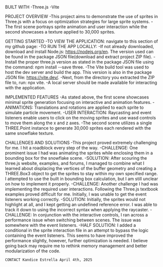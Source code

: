 BUILT WITH
-Three.js
-Vite

PROJECT OVERVIEW
-This project aims to demonstrate the use of sprites in Three.js with a focus on optimization strategies for large sprite systems. 
-The first scene portrays sprite animation and user interaction while the second showcases a texture applied to 30,000 sprites.

GETTING STARTED 
-TO VIEW THE APPLICATION: navigate to this section of my github page:
-TO RUN THE APP LOCALLY:
    -If not already downloaded, download and install Node.js: https://nodejs.org/en. The version used can be found in the package JSON file(download and extract project ZIP file).
    -Install the proper three.js version as stated in the package JSON file using the command: npm install --save three.
    -The Vite build tool was used to host the dev server and build the app. This version is also in the package JSON file: https://vite.dev/.
    -Next, from the directory you extracted the ZIP file to, run: npx vite.
    -A local server should be made available for interacting with the application.

IMPLEMENTED FEATURES
-As stated above, the first scene showcases minimal sprite generation focusing on interactive and animation features.
    -ANIMATIONS: Translations and rotations are applied to each sprite to simulate particle movement.
    -USER INTERACTION: Raycasting and event listeners enable users to click on the moving sprites and use wasd controls to move them along the x and z axes.
-The second scene utilizes a single THREE.Point instance to generate 30,000 sprites each rendered with the same snowflake texture.

CHALLENGES AND SOLUTIONS
-This project proved extremely challenging for me. I hit a roadblock every step of the way.
    -CHALLENGE: One prominent issue I had was animating the sprites while enclosing them in a bounding box for the snowflake scene. 
    -SOLUTION: After scouring the three.js website, examples, and forums, I managed to combine what I learned about displacing the vertices of the buffer geometry and creating a THREE.Box3 object to get the sprites to stay within my own specified range. I attempted to use the built in bounding box calculation, but I am still unclear on how to implement it properly.
    -CHALLENGE: Another challenge I had was implementing the required user interactions. Following the Three.js textbook examples proved difficult for me. Initially, I was unable to get the event listeners working correctly.
    -SOLUTION: Initially, the sprites would not highlight at all, and I kept getting an undefined reference error. I was able to track it down to using the incorrect syntax when applying the raycaster.
    -CHALLENGE: In conjunction with the interactive controls, I ran across a performance issue when switching between scenes. The issue was somewhere with the event listeners.
    -HALF SOLUTION: I added a conditional in the sprite interaction file in an attempt to bypass the logic containing the event listeners. This seems to have improved the performance slightly, however, further optimization is needed. I believe going back may require me to rethink memory management and better modularization of the code.

    CONTACT Kandice Estrella April 4th, 2025